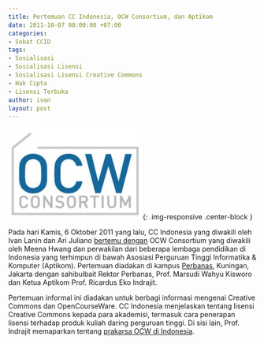 ```yaml
---
title: Pertemuan CC Indonesia, OCW Consortium, dan Aptikom
date: 2011-10-07 00:00:00 +07:00
categories:
- Sobat CCID
tags:
- Sosialisasi
- Sosialisasi Lisensi
- Sosialisasi Lisensi Creative Commons
- Hak Cipta
- Lisensi Terbuka
author: ivan
layout: post
---
```


![Logo OCW.jpg](/uploads/Logo%20OCW.jpg){: .img-responsive .center-block }

Pada hari Kamis, 6 Oktober 2011 yang lalu, CC Indonesia yang diwakili oleh Ivan Lanin dan Ari Juliano [bertemu dengan](http://www.ocwconsortium.org/en/community/events/icalrepeat.detail/2011/10/06/35/-/ZGFkN2JiZGNiYmM0YTg5MGYwMzUyMTRiZDFiNDdkMDA=/learn-to-share-a-talk-discussion-chat-shindig-event-whatever-you-want-to-call-it-on-ocw) OCW Consortium yang diwakili oleh Meena Hwang dan perwakilan dari beberapa lembaga pendidikan di Indonesia yang terhimpun di bawah Asosiasi Perguruan Tinggi Informatika & Komputer (Aptikom). Pertemuan diadakan di kampus [Perbanas](http://perbanasinstitute.ac.id), Kuningan, Jakarta dengan sahibulbait Rektor Perbanas, Prof. Marsudi Wahyu Kisworo dan Ketua Aptikom Prof. Ricardus Eko Indrajit.

Pertemuan informal ini diadakan untuk berbagi informasi mengenai Creative Commons dan OpenCourseWare. CC Indonesia menjelaskan tentang lisensi Creative Commons kepada para akademisi, termasuk cara penerapan lisensi terhadap produk kuliah daring perguruan tinggi. Di sisi lain, Prof. Indrajit memaparkan tentang [prakarsa OCW di Indonesia](http://us.detikinet.com/read/2011/05/12/134312/1638172/398/inisiatif-indonesia-menarik-perhatian-dunia-opencourseware).